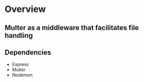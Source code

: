 # Overview

## Multer as a middleware that facilitates file handling

## Dependencies

- Express
- Multer
- Nodemon

